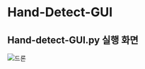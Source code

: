 # Hand-Detect-GUI

## Hand-detect-GUI.py 실행 화면
![드론](https://user-images.githubusercontent.com/65286862/134307769-8300a3fe-d2ef-4189-af34-2d5c8e44c056.png)
